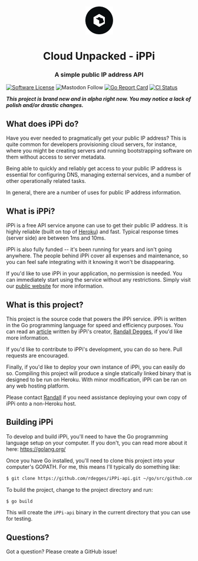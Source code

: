 <div align="center">
	<p>
		<a href="https://www.CloudUnpacked.com">
			<img alt="Cloud Unpacked" src="img/logo-badge-circle.svg" width="75" />
		</a>
	</p>
	<h1>Cloud Unpacked - iPPi</h1>
	<h3>A simple public IP address API</h3>
</div>

[![Software License](https://img.shields.io/badge/license-MIT-blue.svg)](https://raw.githubusercontent.com/cloud-unpacked/ippi/trunk/LICENSE)
![Mastodon Follow](https://img.shields.io/mastodon/follow/109867425182016614?domain=https%3A%2F%2Fnanobyte.cafe&style=flat&color=858AFA)
[![Go Report Card](https://goreportcard.com/badge/github.com/cloud-unpacked/ippi)](https://goreportcard.com/report/github.com/cloud-unpacked/ippi)
[![CI Status](https://dl.circleci.com/status-badge/img/gh/cloud-unpacked/ippi/tree/trunk.svg?style=shield)](https://dl.circleci.com/status-badge/redirect/gh/cloud-unpacked/ippi/tree/trunk)

***This project is brand new and in alpha right now. You may notice a lack of polish and/or drastic changes.***


## What does iPPi do?

Have you ever needed to pragmatically get your public IP address? This is quite
common for developers provisioning cloud servers, for instance, where you might
be creating servers and running bootstrapping software on them without access to
server metadata.

Being able to quickly and reliably get access to your public IP address is
essential for configuring DNS, managing external services, and a number of other
operationally related tasks.

In general, there are a number of uses for public IP address information.


## What is iPPi?

iPPi is a free API service anyone can use to get their public IP address. It is
highly reliable (built on top of [Heroku](https://www.heroku.com/)) and fast.
Typical response times (server side) are between 1ms and 10ms.

iPPi is also fully funded -- it's been running for years and isn't going
anywhere. The people behind iPPi cover all expenses and maintenance, so you
can feel safe integrating with it knowing it won't be disappearing.

If you'd like to use iPPi in your application, no permission is needed. You can
immediately start using the service without any restrictions. Simply visit our
[public website](https://www.iPPi.org) for more information.


## What is this project?

This project is the source code that powers the iPPi service. iPPi is written
in the Go programming language for speed and efficiency purposes. You can read
an [article](https://www.rdegges.com/2018/to-30-billion-and-beyond/) written by
iPPi's creator, [Randall Degges](https://twitter.com/rdegges), if you'd like
more information.

If you'd like to contribute to iPPi's development, you can do so here. Pull
requests are encouraged.

Finally, if you'd like to deploy your own instance of iPPi, you can easily do
so. Compiling this project will produce a single statically linked binary that
is designed to be run on Heroku. With minor modification, iPPi can be ran on
any web hosting platform.

Please contact [Randall](mailto:r@rdegges.com) if you need assistance deploying
your own copy of iPPi onto a non-Heroku host.


## Building iPPi

To develop and build iPPi, you'll need to have the Go programming language
setup on your computer. If you don't, you can read more about it here:
https://golang.org/

Once you have Go installed, you'll need to clone this project into your
computer's GOPATH. For me, this means I'll typically do something like:

```bash
$ git clone https://github.com/rdegges/iPPi-api.git ~/go/src/github.com/rdegges/iPPi-api
```

To build the project, change to the project directory and run:

```bash
$ go build
```

This will create the `iPPi-api` binary in the current directory that you can
use for testing.


## Questions?

Got a question? Please create a GitHub issue!
